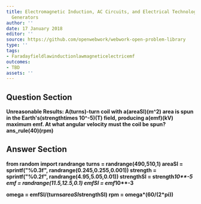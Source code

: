 ```yaml
---
title: Electromagnetic Induction, AC Circuits, and Electrical Technologies - Electric
  Generators
author: ''
date: 17 January 2018
editor: ''
source: https://github.com/openwebwork/webwork-open-problem-library
type: ''
tags:
- Faradayfieldlawinductionlawmagneticelectricemf
outcomes:
- TBD
assets: ''
---
```


## Question Section 

<b>
<b>Unreasonable Results:<b> A(turns)-turn coil with a(areaSI)(m^2) area is spun in the Earth's(strengthtimes 10^-5)(T) field, producing a(emf)(kV) maximum emf. At what angular velocity must the coil be spun?
ans_rule(40)(rpm)



## Answer Section

from random import randrange
turns = randrange(490,510,1)
areaSI = sprintf("%0.3f", randrange(0.245,0.255,0.001))
strength = sprintf("%0.2f", randrange(4.95,5.05,0.01))
strengthSI = strength*10**-5
emf = randrange(11.5,12.5,0.1)
emfSI = emf*10**-3

omega = emfSI/(turns*areaSI*strengthSI)
rpm = omega*(60/(2*pi))